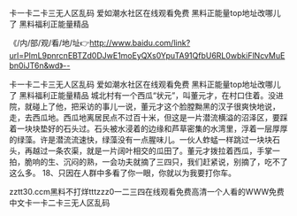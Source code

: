 卡一卡二卡三无人区乱码
爱如潮水社区在线观看免费
黑料正能量top地址改哪儿了
黑料福利正能量精品


《/内/部/观/看/地/址👉http://www.baidu.com/link?url=PImL9pnrcnEBTZd0DJwE1moEyQXs0YpuTA91QfbU6RL0wbkiFlNcvMuEbn0iJT6n&wd》--

卡一卡二卡三无人区乱码
爱如潮水社区在线观看免费
黑料正能量top地址改哪儿了
黑料福利正能量精品
城北村有一个西瓜“状元”，叫董元才，在村口住着。没进院，就碰上了他，把采访的事儿一说，董元才这个脸膛黝黑的汉子很爽快地说，走，去西瓜地。西瓜地离居民点不过百十米，但这是一片潜流横溢的沼泽区，要踩着一块块垫好的石头过。石头被水浸着的边缘和芦草密集的水湾里，浮着一层厚厚的绿藻。许是潜流流速快，绿藻没有一点腥味儿。一伙人蚱蜢一样跳过一块块石头，再越过一条农渠，就是一片阔叶相交的瓜田了。董元才拨拉着西瓜，手掌一拍，脆响的生、沉闷的熟，一会功夫就摘了三四只，我们赶紧说，别摘了，吃不了这么多。
	18、只因在人群中多看了你一眼，你就以为我要打你车。





zztt30.ccm黑料不打烊tttzzz0一二三四在线观看免费高清一个人看的WWW免费中文卡一卡二卡三无人区乱码
